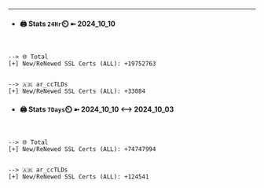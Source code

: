 

---
- #### 🖨️ **Stats** `24Hr`⏲️ ➼ 2024_10_10
```console


--> 🌐 Total
[+] New/ReNewed SSL Certs (ALL): +19752763


--> 🇦🇷 ar_ccTLDs
[+] New/ReNewed SSL Certs (ALL): +33084

```

- #### 🖨️ **Stats** `7Days`⏲️ ➼ 2024_10_10 <--> 2024_10_03
```console


--> 🌐 Total
[+] New/ReNewed SSL Certs (ALL): +74747994


--> 🇦🇷 ar_ccTLDs
[+] New/ReNewed SSL Certs (ALL): +124541

```

